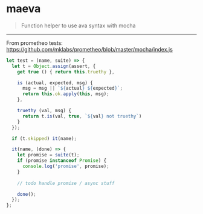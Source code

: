# maeva

> Function helper to use ava syntax with mocha

---

From prometheo tests: https://github.com/mklabs/prometheo/blob/master/mocha/index.js

```js
let test = (name, suite) => {
  let t = Object.assign(assert, {
    get true () { return this.truethy },

    is (actual, expected, msg) {
      msg = msg || `${actual} ${expected}`;
      return this.ok.apply(this, msg);
    },

    truethy (val, msg) {
      return t.is(val, true, `${val} not truethy`)
    }
  });

  if (t.skipped) it(name);

  it(name, (done) => {
    let promise = suite(t);
    if (promise instanceof Promise) {
      console.log('promise', promise);
    }
    
    // todo handle promise / async stuff

    done();
  });
};
```
